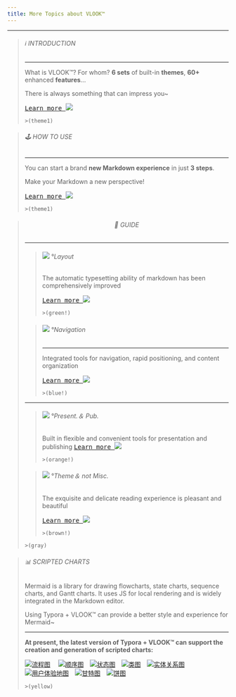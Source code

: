 ```yaml
---
title: More Topics about VLOOK™
---
```




---

> ###### ℹ️ INTRODUCTION
>
> ---
>
> What is VLOOK™? For whom? **6 sets** of built-in **themes**, **60+** enhanced **features**...
>
> There is always something that can impress you~
>
> [<kbd>Learn more ![](https://cdn.jsdelivr.net/gh/MadMaxChow/VLOOKres/pic/icon-forward.svg?fill=text#icon)</kbd>](index-en.md)
>
> `>(theme1)`

> ###### 🕹 HOW TO USE
>
> ---
>
> You can start a brand **new Markdown experience** in just **3 steps**.
>
> Make your Markdown a new perspective!
>
> [<kbd>Learn more ![](https://cdn.jsdelivr.net/gh/MadMaxChow/VLOOKres/pic/icon-forward.svg?fill=text#icon)</kbd>](index-en.md#how-to-use)
>
> `>(theme1)`



> ###### <center>🎯 GUIDE</center>
>
> ---
>
> > ###### ![](https://cdn.jsdelivr.net/gh/MadMaxChow/VLOOKres/pic/qico-types-light.svg?fill=text#icon) °Layout
> >
> > The automatic typesetting ability of markdown has been comprehensively improved
> >
> > [<kbd>Learn more ![](https://cdn.jsdelivr.net/gh/MadMaxChow/VLOOKres/pic/icon-forward.svg?fill=text#icon)</kbd>](guide.md#快速入坑°文档排版)
> >
> > `>(green!)`
>
> >
> > ###### ![](https://cdn.jsdelivr.net/gh/MadMaxChow/VLOOKres/pic/qico-nav-light.svg?fill=text#icon) °Navigation
> > 
> > ---
> >
> > Integrated tools for navigation, rapid positioning, and content organization
> >
> > [<kbd>Learn more ![](https://cdn.jsdelivr.net/gh/MadMaxChow/VLOOKres/pic/icon-forward.svg?fill=text#icon)</kbd>](guide.md#快速入坑°内容导航)
> >
> > `>(blue!)`
>
> ---
>
> > ###### ![](https://cdn.jsdelivr.net/gh/MadMaxChow/VLOOKres/pic/qico-pres-light.svg?fill=text#icon) °Present.＆ Pub.
> >
> > Built in flexible and convenient tools for presentation and publishing
> > [<kbd>Learn more ![](https://cdn.jsdelivr.net/gh/MadMaxChow/VLOOKres/pic/icon-forward.svg?fill=text#icon)</kbd>](guide.md#快速入坑°演示与出版辅助)
> > 
> >`>(orange!)`
> 
>> ###### ![](https://cdn.jsdelivr.net/gh/MadMaxChow/VLOOKres/pic/qico-theme-light.svg?fill=text#icon) °Theme＆ not Misc.
> >
> > The exquisite and delicate reading experience is pleasant and beautiful
> >
> > [<kbd>Learn more ![](https://cdn.jsdelivr.net/gh/MadMaxChow/VLOOKres/pic/icon-forward.svg?fill=text#icon)</kbd>](guide.md#快速入坑°主题与不杂项)
> >
> > `>(brown!)`
> 
>`>(gray)`



> ###### 📊 SCRIPTED CHARTS
>
> Mermaid is a library for drawing flowcharts, state charts, sequence charts, and Gantt charts. It uses JS for local rendering and is widely integrated in the Markdown editor.
>
> Using Typora + VLOOK™ can provide a better style and experience for Mermaid~
>
> ------
>
> **At present, the latest version of Typora + VLOOK™ can support the creation and generation of scripted charts:**
>
> 
>
> [![流程图](https://cdn.jsdelivr.net/gh/MadMaxChow/VLOOKres/pic/dg-flowcharts.png?inline=true&srcset=@2x&darksrc=invert#frame)](chart.md#流程图)　 [![顺序图](https://cdn.jsdelivr.net/gh/MadMaxChow/VLOOKres/pic/dg-seq.png?inline=true&srcset=@2x&darksrc=invert#frame)](chart.md#顺序图)　[![状态图](https://cdn.jsdelivr.net/gh/MadMaxChow/VLOOKres/pic/dg-state.png?inline=true&srcset=@2x&darksrc=invert#frame)](chart.md#状态图)　[![类图](https://cdn.jsdelivr.net/gh/MadMaxChow/VLOOKres/pic/dg-class.png?inline=true&srcset=@2x&darksrc=invert#frame)](chart.md#类图)　[![实体关系图](https://cdn.jsdelivr.net/gh/MadMaxChow/VLOOKres/pic/dg-er.png?inline=true&srcset=@2x&darksrc=invert#frame)](chart.md#实体关系图)　[![用户体验地图](https://cdn.jsdelivr.net/gh/MadMaxChow/VLOOKres/pic/dg-uj.png?inline=true&srcset=@2x&darksrc=invert#frame)](chart.md#用户体验地图)　[![甘特图](https://cdn.jsdelivr.net/gh/MadMaxChow/VLOOKres/pic/dg-gantt.png?inline=true&srcset=@2x&darksrc=invert#frame)](chart.md#甘特图)　[![饼图](https://cdn.jsdelivr.net/gh/MadMaxChow/VLOOKres/pic/dg-pie.png?inline=true&srcset=@2x&darksrc=invert#frame)](chart.md#饼图)
>
> `>(yellow)`
